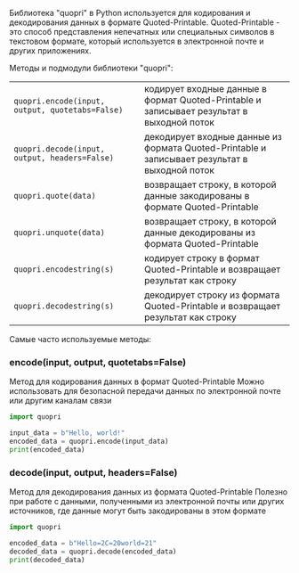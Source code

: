 Библиотека "quopri" в Python используется для кодирования и декодирования данных в формате Quoted-Printable.
Quoted-Printable - это способ представления непечатных или специальных символов в текстовом формате,
который используется в электронной почте и других приложениях.

Методы и подмодули библиотеки "quopri":

|                                                 |                                                                                               |
|-------------------------------------------------|-----------------------------------------------------------------------------------------------|
| `quopri.encode(input, output, quotetabs=False)` | кодирует входные данные в формат Quoted-Printable и записывает результат в выходной поток     |
| `quopri.decode(input, output, headers=False)`   | декодирует входные данные из формата Quoted-Printable и записывает результат в выходной поток |
| `quopri.quote(data)`                            | возвращает строку, в которой данные закодированы в формате Quoted-Printable                   |
| `quopri.unquote(data)`                          | возвращает строку, в которой данные декодированы из формата Quoted-Printable                  |
| `quopri.encodestring(s)`                        | кодирует строку в формат Quoted-Printable и возвращает результат как строку                   |
| `quopri.decodestring(s)`                        | декодирует строку из формата Quoted-Printable и возвращает результат как строку               |

Самые часто используемые методы:

### encode(input, output, quotetabs=False)
Метод для кодирования данных в формат Quoted-Printable
Можно использовать для безопасной передачи данных по электронной почте или другим каналам связи
```python
import quopri

input_data = b"Hello, world!"
encoded_data = quopri.encode(input_data)
print(encoded_data)
```

### decode(input, output, headers=False)
Метод для декодирования данных из формата Quoted-Printable
Полезно при работе с данными, полученными из электронной почты или других источников,
где данные могут быть закодированы в этом формате
```python
import quopri

encoded_data = b"Hello=2C=20world=21"
decoded_data = quopri.decode(encoded_data)
print(decoded_data)
```
